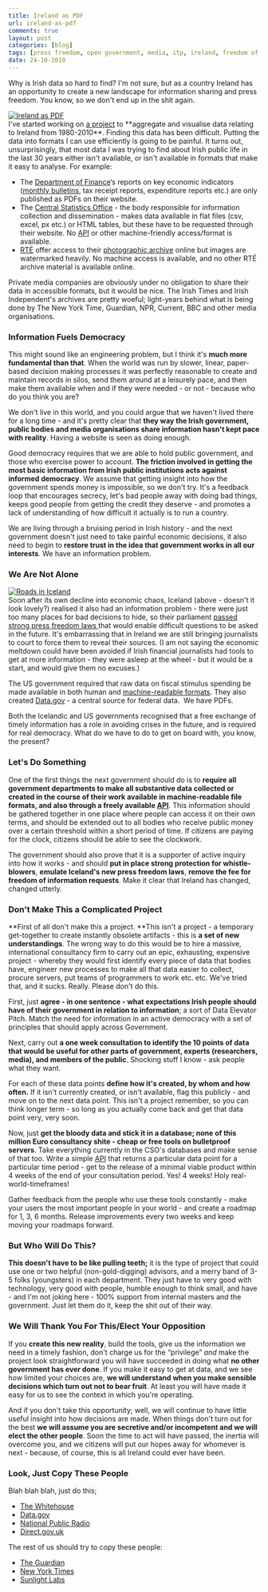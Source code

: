 ```yaml
---
title: Ireland as PDF
url: ireland-as-pdf
comments: true
layout: post
categories: [blog]
tags: [press freedom, open government, media, itp, ireland, freedom of information, democracy, dataviz, data visualisation, apis]
date: 24-10-2010
---
```

<p class="intro">Why is Irish data so hard to find? I'm not sure, but as a country Ireland has an opportunity to create a new landscape for information sharing and press freedom. You know, so we don't end up in the shit again.</p>
<a href="http://www.flickr.com/photos/paulmmay/5109382596/" title="Ireland as PDF by paulmmay, on Flickr"><img src="http://farm2.static.flickr.com/1315/5109382596_5fc6e31d3d_z.jpg" class="photo" alt="Ireland as PDF" /></a><br />
I've started working on <a href="http://paulmay.org/itp/what-happened" title="what happened - paul may">a project</a> to **aggregate and visualise data relating to Ireland from 1980-2010**. Finding this data has been difficult. Putting the data into formats I can use efficiently is going to be painful. It turns out, unsurprisingly, that most data I was trying to find about Irish public life in the last 30 years either isn't available, or isn't available in formats that make it easy to analyse. For example:


* The <a href="http://www.finance.gov.ie" title="Department of Finance">Department of Finance</a>&#8216;s reports on key economic indicators (<a href="http://www.finance.gov.ie/ViewDoc.asp?DocId=-1&amp;CatID=2" title="monthly bulletins">monthly bulletins</a>, tax receipt reports, expenditure reports etc.) are only published as PDFs on their website.
* The <a href="http://www.cso.ie" title="Central Statistics Office">Central Statistics Office</a> - the body responsible for information collection and dissemination - makes data available in flat files (csv, excel, px etc.) or HTML tables, but these have to be requested through their website. No <a href="http://en.wikipedia.org/wiki/Application_programming_interface" title="API">API</a> or other machine-friendly access/format is available.
* <a href="http://www.rte.ie" title="RT&Eacute;">RT&Eacute;</a> offer access to their <a href="http://www.rte.ie/laweb/" title="photographic archive">photographic archive</a> online but images are watermarked heavily. No machine access is available, and no other RT&Eacute; archive material is available online.


Private media companies are obviously under no obligation to share their data in accessible formats, but it would be nice. The Irish Times and Irish Independent's archives are pretty woeful; light-years behind what is being done by The New York Time, Guardian, NPR, Current, BBC and other media organisations.

### Information Fuels Democracy

This might sound like an engineering problem, but I think it's **much more fundamental than that**. When the world was run by slower, linear, paper-based decision making processes it was perfectly reasonable to create and maintain records in silos, send them around at a leisurely pace, and then make them available when and if they were needed - or not - because who do you think you are? 

We don't live in this world, and you could argue that we haven't lived there for a long time - and it's pretty clear that **they way the Irish government, public bodies and media organisations share information hasn't kept pace with reality**. Having a website is seen as doing enough. 

Good democracy requires that we are able to hold public government, and those who exercise power to account. **The friction involved in getting the most basic information from Irish public institutions acts against informed democracy**. We assume that getting insight into how the government spends money is impossible, so we don't try. It's a feedback loop that encourages secrecy, let's bad people away with doing bad things, keeps good people from getting the credit they deserve - and promotes a lack of understanding of how difficult it actually is to run a country.

We are living through a bruising period in Irish history - and the next government doesn't just need to take painful economic decisions, it also need to begin to **restore trust in the idea that government works in all our interests**. We have an information problem.

### We Are Not Alone
<a href="http://www.flickr.com/photos/8058853@N06/4823859060/" title="Roads in Iceland by visiticeland on Flickr"><img src="http://farm5.static.flickr.com/4093/4823859060_c3d819d4b8_z.jpg" class="photo" alt="Roads in Iceland" /></a><br />
Soon after its own decline into economic chaos, Iceland (above - doesn't it look lovely?) realised it also had an information problem - there were just too many places for bad decisions to hide, so their parliament <a href="http://www.wired.co.uk/news/archive/2010-06/17/iceland-passes-world%27s-strongest-press-freedom-laws" title="passed strong press freedom laws ">passed strong press freedom laws </a>that would enable difficult questions to be asked in the future. It's embarrassing that in Ireland we are still bringing journalists to court to force them to reveal their sources. (I am not saying the economic meltdown could have been avoided if Irish financial journalists had tools to get at more information - they were asleep at the wheel - but it would be a start, and would give them no excuses.)

The US government required that raw data on fiscal stimulus spending be made available in both human and <a href="http://gcn.com/Articles/2009/04/29/Kundra-talks-data-gov.aspx" title="machine-readable formats">machine-readable formats</a>. They also created <a href="http://data.gov" title="Data.gov">Data.gov</a> - a central source for federal data.&nbsp; We have PDFs.

Both the Icelandic and US governments recognised that a free exchange of timely information has a role in avoiding crises in the future, and is required for real democracy. What do we have to do to get on board with, you know, the present?

### Let's Do Something

One of the first things the next government should do is to **require all government departments to make all substantive data collected or created in the course of their work available in machine-readable file formats, and also through a freely available <a href="http://en.wikipedia.org/wiki/Application_programming_interface" title="API">API</a>**. This information should be gathered together in one place where people can access it on their own terms, and should be extended out to all bodies who receive public money over a certain threshold within a short period of time. If citizens are paying for the clock, citizens should be able to see the clockwork.

The government should also prove that it is a supporter of active inquiry into how it works - and should **put in place strong protection for whistle-blowers**, **emulate Iceland's new press freedom laws**, **remove the fee for freedom of information requests**. Make it clear that Ireland has changed, changed utterly.

### Don't Make This a Complicated Project

**First of all don't make this a project. **This isn't a project - a temporary get-together to create instantly obsolete artifacts - this is **a set of new understandings**. The wrong way to do this would be to hire a massive, international consultancy firm to carry out an epic, exhausting, expensive project - whereby they would first identify every piece of data that bodies have, engineer new processes to make all that data easier to collect, procure servers, put teams of programmers to work etc. etc. We've tried that, and it sucks. Really. Please don't do this. 

First, just **agree - in one sentence - what expectations Irish people should have of their government in relation to information**; a sort of Data Elevator Pitch. Match the need for information in an active democracy with a set of principles that should apply across Government. 

Next, carry out **a one week consultation to identify the 10 points of data that would be useful for other parts of government, experts (researchers, media), and members of the public**. Shocking stuff I know - ask people what they want.

For each of these data points **define how it's created, by whom and how often.** If it isn't currently created, or isn't available, flag this publicly - and move on to the next data point. This isn't a project remember, so you can think longer term - so long as you actually come back and get that data point very, very soon.

Now, just **get the bloody data and stick it in a database; none of this million Euro consultancy shite - cheap or free tools on bulletproof servers**. Take everything currently in the CSO's databases and make sense of that too. Write a simple <a href="http://en.wikipedia.org/wiki/Application_programming_interface" title="API">API</a> that returns a particular data point for a particular time period - get to the release of a minimal viable product within 4 weeks of the end of your consultation period. Yes! 4 weeks! Holy real-world-timeframes!

Gather feedback from the people who use these tools constantly - make your users the most important people in your world - and create a roadmap for 1, 3, 6 months. Release improvements every two weeks and keep moving your roadmaps forward.

### But Who Will Do This?

**This doesn't have to be like pulling teeth;** it is the type of project that could use one or two helpful (non-gold-digging) advisors, and a merry band of 3-5 folks (youngsters) in each department. They just have to very good with technology, very good with people, humble enough to think small, and have - and I'm not joking here - 100% support from internal masters and the government. Just let them do it, keep the shit out of their way.

### We Will Thank You For This/Elect Your Opposition

If you **create this new reality**, build the tools, give us the information we need in a timely fashion, don't charge us for the &#8220;privilege&#8221; <em>and</em> make the project look straightforward you will have succeeded in doing what **no other government has ever done**. If you make it easy to get at data, and we see how limited your choices are, **we will understand when you make sensible decisions which turn out not to bear fruit**. At least you will have made it easy for us to see the context in which you're operating.

And if you don't take this opportunity; well, we will continue to have little useful insight into how decisions are made. When things don't turn out for the best **we will assume you are secretive and/or incompetent and we will elect the other people**. Soon the time to act will have passed, the inertia will overcome you, and we citizens will put our hopes away for whomever is next - because, of course, this is all Ireland could ever have been.

### Look, Just Copy These People

Blah blah blah, just do this;


* <a href="http://whitehouse.gov" title="The Whitehouse">The Whitehouse</a>
* <a href="http://data.gov" title="Data.gov">Data.gov</a>
* <a href="http://www.npr.org/api/index" title="National Public Radio">National Public Radio</a>
* <a href="http://www.neighbourhood.statistics.gov.uk/dissemination/Info.do?page=nde.htm" title="Direct.gov.uk">Direct.gov.uk</a>


The rest of us should try to copy these people:


* <a href="http://www.guardian.co.uk/open-platform" title="The Guardian">The Guardian</a>
* <a href="http://developer.nytimes.com/" title="New York Times">New York Times</a>
* <a href="http://sunlightlabs.com/" title="Sunlight Labs">Sunlight Labs</a>

